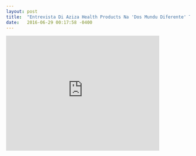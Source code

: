 ```yaml
---
layout: post
title:  "Entrevista Di Aziza Health Products Na 'Dos Mundu Diferente' TV11"
date:   2016-06-29 00:17:58 -0400
---
```


<iframe width="420" height="315" src="https://www.youtube.com/embed/UfyqCuoJasE" frameborder="0" allowfullscreen></iframe>
